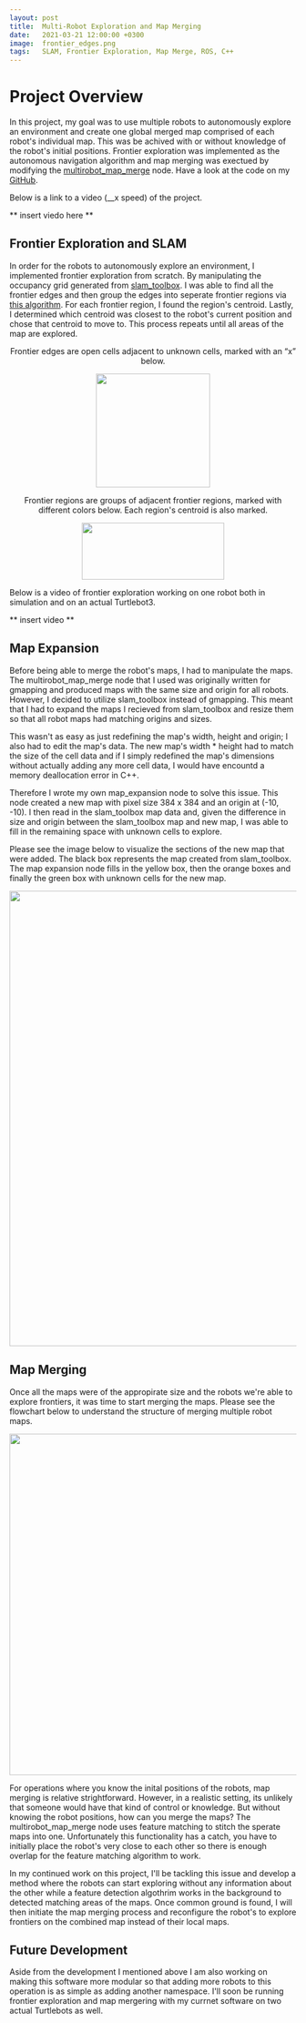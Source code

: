 ```yaml
---
layout: post
title:  Multi-Robot Exploration and Map Merging
date:   2021-03-21 12:00:00 +0300
image:  frontier_edges.png
tags:   SLAM, Frontier Exploration, Map Merge, ROS, C++
---
```


# Project Overview
In this project, my goal was to use multiple robots to autonomously explore an environment and create one global merged map comprised of each robot's individual map. This was be achived with or without knowledge of the robot's initial positions. Frontier exploration was implemented as the autonomous navigation algorithm and map merging was exectued by modifying the <a href="http://wiki.ros.org/multirobot_map_merge" target="_blank" rel="noopener noreferrer">multirobot_map_merge</a> node. Have a look at the code on my <a href="https://github.com/gingineer95/Multi-Robot-Exploration-and-Map-Merging" target="_blank" rel="noopener noreferrer">GitHub</a>.

Below is a link to a video (__x speed) of the project.

** insert viedo here **
<!-- <a href="http://www.youtube.com/watch?v=0IDe7L2YoR4" target="_blank" rel="noopener noreferrer">
![computer_vision.png](http://img.youtube.com/vi/0IDe7L2YoR4/0.jpg)
</a> -->

## Frontier Exploration and SLAM
In order for the robots to autonomously explore an environment, I implemented frontier exploration from scratch. By manipulating the occupancy grid generated from <a href="http://wiki.ros.org/slam_toolbox" target="_blank" rel="noopener noreferrer">slam_toolbox</a>. I was able to find all the frontier edges and then group the edges into seperate frontier regions via <a href="http://web.archive.org/web/20200218053936/http://robotfrontier.com/frontier/detect.html" target="_blank" rel="noopener noreferrer">this algorithm</a>. For each frontier region, I found the region's centroid. Lastly, I determined which centroid was closest to the robot's current position and chose that centroid to move to. This process repeats until all areas of the map are explored. 

<div align="center">Frontier edges are open cells adjacent to unknown cells, marked with an “x” below. </div>
<p align="center">
  <img width="200" height="200" src="{{ site.baseurl }}/images/frontier_edges.png">
</p>

<div align="center">Frontier regions are groups of adjacent frontier regions, marked with different colors below. Each region's centroid is also marked.</div>
<p align="center">
  <img width="250" height="100" src="{{ site.baseurl }}/images/frontier_regions.png">
</p>

Below is a video of frontier exploration working on one robot both in simulation and on an actual Turtlebot3. 

** insert video **

## Map Expansion
Before being able to merge the robot's maps, I had to manipulate the maps. The multirobot_map_merge node that I used was originally written for gmapping and produced maps with the same size and origin for all robots. However, I decided to utilize slam_toolbox instead of gmapping. This meant that I had to expand the maps I recieved from slam_toolbox and resize them so that all robot maps had matching origins and sizes. 

This wasn't as easy as just redefining the map's width, height and origin; I also had to edit the map's data. The new map's width * height had to match the size of the cell data and if I simply redefined the map's dimensions without actually adding any more cell data, I would have encountd a memory deallocation error in C++. 

Therefore I wrote my own map_expansion node to solve this issue. This node created a new map with pixel size 384 x 384 and an origin at (-10, -10). I then read in the slam_toolbox map data and, given the difference in size and origin between the slam_toolbox map and new map, I was able to fill in the remaining space with unknown cells to explore. 

Please see the image below to visualize the sections of the new map that were added. The black box represents the map created from slam_toolbox. The map expansion node fills in the yellow box, then the orange boxes and finally the green box with unknown cells for the new map. 

<p align="center">
  <img width="600" height="800" src="{{ site.baseurl }}/images/map_expansion.png">
</p>

## Map Merging
Once all the maps were of the appropirate size and the robots we're able to explore frontiers, it was time to start merging the maps. Please see the flowchart below to understand the structure of merging multiple robot maps. 

<p align="center">
  <img width="800" height="600" src="{{ site.baseurl }}/images/map_flowchart.png">
</p>

For operations where you know the inital positions of the robots, map merging is relative strightforward. However, in a realistic setting, its unlikely that someone would have that kind of control or knowledge. But without knowing the robot positions, how can you merge the maps? The multirobot_map_merge node uses feature matching to stitch the sperate maps into one. Unfortunately this functionality has a catch, you have to initially place the robot's very close to each other so there is enough overlap for the feature matching algorithm to work. 

In my continued work on this project, I'll be tackling this issue and develop a method where the robots can start exploring without any information about the other while a feature detection algothrim works in the background to detected matching areas of the maps. Once common ground is found, I will then initiate the map merging process and reconfigure the robot's to explore frontiers on the combined map instead of their local maps. 

## Future Development
Aside from the development I mentioned above I am also working on making this software more modular so that adding more robots to this operation is as simple as adding another namespace. I'll soon be running frontier exploration and map mergering with my currnet software on two actual Turtlebots as well. 